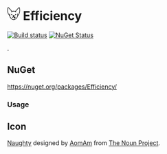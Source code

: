 # <img src="/src/icon.png" height="30px"> Efficiency

[![Build status](https://ci.appveyor.com/api/projects/status/3tyay4ixlsgf2rcj/branch/main?svg=true)](https://ci.appveyor.com/project/SimonCropp/Efficiency)
[![NuGet Status](https://img.shields.io/nuget/v/Efficiency.svg?label=Efficiency)](https://www.nuget.org/packages/Efficiency/)

.

## NuGet

https://nuget.org/packages/Efficiency/

### Usage




## Icon

[Naughty](https://thenounproject.com/term/naughty/1777956/) designed by [AomAm](https://thenounproject.com/AomAm/) from [The Noun Project](https://thenounproject.com).
